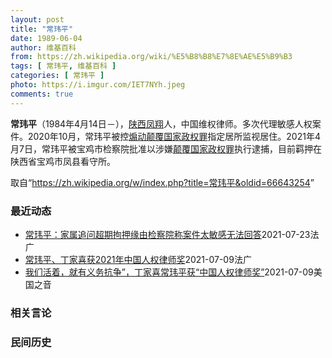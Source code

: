 ```yaml
---
layout: post
title: "常玮平"
date: 1989-06-04
author: 维基百科
from: https://zh.wikipedia.org/wiki/%E5%B8%B8%E7%8E%AE%E5%B9%B3
tags: [ 常玮平, 维基百科 ]
categories: [ 常玮平 ]
photo: https://i.imgur.com/IET7NYh.jpeg
comments: true
---
```

<div class="mw-parser-output">
<p><b>常玮平</b>（1984年4月14日<span class="useeditintro" title="Template:BLP editintro">－</span>），<a href="/wiki/%E9%99%95%E8%A5%BF" class="mw-redirect" title="陕西">陕西</a><a href="/wiki/%E5%87%A4%E7%BF%94" class="mw-redirect" title="凤翔">凤翔</a>人，中国维权律师。多次代理敏感人权案件。2020年10月，常玮平被控<a href="/wiki/%E7%85%BD%E5%8A%A8%E9%A2%A0%E8%A6%86%E5%9B%BD%E5%AE%B6%E6%94%BF%E6%9D%83%E7%BD%AA" title="煽动颠覆国家政权罪">煽动颠覆国家政权罪</a>指定居所监视居住。2021年4月7日，常玮平被宝鸡市检察院批准以涉嫌<a href="/wiki/%E9%A2%A0%E8%A6%86%E5%9B%BD%E5%AE%B6%E6%94%BF%E6%9D%83%E7%BD%AA" title="颠覆国家政权罪">颠覆国家政权罪</a>执行逮捕，目前羁押在陕西省宝鸡市凤县看守所。
</p>
</div><noscript><img src="//zh.wikipedia.org/wiki/Special:CentralAutoLogin/start?type=1x1" alt="" title="" width="1" height="1" style="border: none; position: absolute;"></noscript>
<div class="printfooter">取自“<a dir="ltr" href="https://zh.wikipedia.org/w/index.php?title=常玮平&amp;oldid=66643254">https://zh.wikipedia.org/w/index.php?title=常玮平&amp;oldid=66643254</a>”</div><div id="recent-news"><h3>最近动态</h3><ul><li><a href="https://nodebe4.github.io/waimei/2021-07-23/%E5%B8%B8%E7%8E%AE%E5%B9%B3-%E5%AE%B6%E5%B1%9E%E8%BF%BD%E9%97%AE%E8%B6%85%E6%9C%9F%E6%8B%98%E6%8A%BC%E7%BC%98%E7%94%B1%E6%A3%80%E5%AF%9F%E9%99%A2%E7%A7%B0%E6%A1%88%E4%BB%B6%E5%A4%AA%E6%95%8F%E6%84%9F%E6%97%A0%E6%B3%95%E5%9B%9E%E7%AD%94" title="常玮平：家属追问超期拘押缘由检察院称案件太敏感无法回答—— 23/07/2021 - 18:11 陈紫鹃向法广讲述了前后经过&nbsp;:&nbsp;“ 我周四去陕西省人民检察院，主要是控诉两大问题，一个是超期拘押...">常玮平：家属追问超期拘押缘由检察院称案件太敏感无法回答</a><time>2021-07-23</time><a class="tag">法广</a></li>
<li><a href="https://nodebe4.github.io/waimei/2021-07-09/%E5%B8%B8%E7%8E%AE%E5%B9%B3-%E4%B8%81%E5%AE%B6%E5%96%9C%E8%8E%B72021%E5%B9%B4%E4%B8%AD%E5%9B%BD%E4%BA%BA%E6%9D%83%E5%BE%8B%E5%B8%88%E5%A5%96" title="常玮平、丁家喜获2021年中国人权律师奖—— 09/07/2021 - 23:25 中央社消息，民间司法改革基金会、人道中国（Humanitarian China）等台湾、美国民间团体周五晚间为...">常玮平、丁家喜获2021年中国人权律师奖</a><time>2021-07-09</time><a class="tag">法广</a></li>
<li><a href="https://nodebe4.github.io/waimei/2021-07-09/%E6%88%91%E4%BB%AC%E6%B4%BB%E7%9D%80-%E5%B0%B1%E6%9C%89%E4%B9%89%E5%8A%A1%E6%8A%97%E4%BA%89-%E4%B8%81%E5%AE%B6%E5%96%9C%E5%B8%B8%E7%8E%AE%E5%B9%B3%E8%8E%B7-%E4%B8%AD%E5%9B%BD%E4%BA%BA%E6%9D%83%E5%BE%8B%E5%B8%88%E5%A5%96" title="我们活着，就有义务抗争”，丁家喜常玮平获“中国人权律师奖”—— Fri, 09 Jul 2021 17:14:15 GMT 资料照：香港民众手举当时被中国政府监禁的维权律师的画像表达对中国人权律...">我们活着，就有义务抗争”，丁家喜常玮平获“中国人权律师奖”</a><time>2021-07-09</time><a class="tag">美国之音</a></li>
</ul></div><div id="open-opinion"><h3>相关言论</h3><ul></ul></div><div id="mjls-record"><h3>民间历史</h3><ul></ul></div>